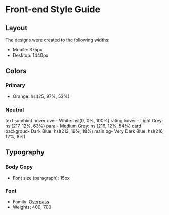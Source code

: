 # Front-end Style Guide

## Layout

The designs were created to the following widths:

- Mobile: 375px
- Desktop: 1440px

## Colors

### Primary

- Orange: hsl(25, 97%, 53%)

### Neutral

text sumbimt hover over- White:        hsl(0, 0%, 100%)
rating hover - Light Grey:         hsl(217, 12%, 63%)
para - Medium Grey:          hsl(216, 12%, 54%)
card backgroud- Dark Blue:         hsl(213, 19%, 18%)
main bg- Very Dark Blue:         hsl(216, 12%, 8%)

## Typography

### Body Copy

- Font size (paragraph): 15px

### Font

- Family: [Overpass](https://fonts.google.com/specimen/Overpass)
- Weights: 400, 700
